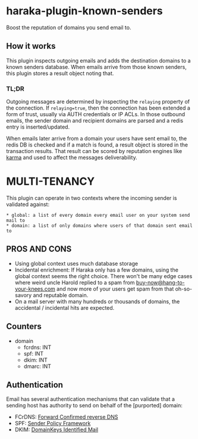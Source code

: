 # haraka-plugin-known-senders

Boost the reputation of domains you send email to.


## How it works

This plugin inspects outgoing emails and adds the destination domains to a known senders database. When emails arrive from those known senders, this plugin stores a result object noting that.

### TL;DR

Outgoing messages are determined by inspecting the `relaying` property of the connection. If `relaying=true`, then the connection has been extended a form of trust, usually via AUTH credentials or IP ACLs. In those outbound emails, the sender domain and recipient domains are parsed and a redis entry is inserted/updated.

When emails later arrive from a domain your users have sent email to, the redis DB is checked and if a match is found, a result object is stored in the transaction results. That result can be scored by reputation engines like
 [karma](https://github.com/haraka/haraka-plugin-karma) and used to affect the messages deliverability.


# MULTI-TENANCY

This plugin can operate in two contexts where the incoming sender is validated against:

    * global: a list of every domain every email user on your system send mail to
    * domain: a list of only domains where users of that domain sent email to

## PROS AND CONS

* Using global context uses much database storage
* Incidental enrichment: If Haraka only has a few domains, using the global context seems the right choice. There won't be many edge cases where weird uncle Harold replied to a spam from buy-now@hang-to-your-knees.com and now more of your users get spam from that oh-so-savory and reputable domain.
* On a mail server with many hundreds or thousands of domains, the accidental / incidental hits are expected.


## Counters

- domain
    - fcrdns: INT
    - spf:    INT
    - dkim:   INT
    - dmarc:  INT


## Authentication

Email has several authentication mechanisms that can validate that a sending host has authority to send on behalf of the [purported] domain:

- FCrDNS: [Forward Confirmed reverse DNS](https://en.wikipedia.org/wiki/Forward-confirmed_reverse_DNS)
- SPF: [Sender Policy Framework](https://en.wikipedia.org/wiki/Sender_Policy_Framework)
- DKIM: [DomainKeys Identified Mail](https://en.wikipedia.org/wiki/DomainKeys_Identified_Mail)
